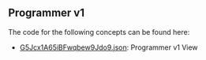 ## Programmer v1

The code for the following concepts can be found here: 

- [G5Jcx1A65iBFwqbew9Jdo9.json](G5Jcx1A65iBFwqbew9Jdo9.json): Programmer v1 View
